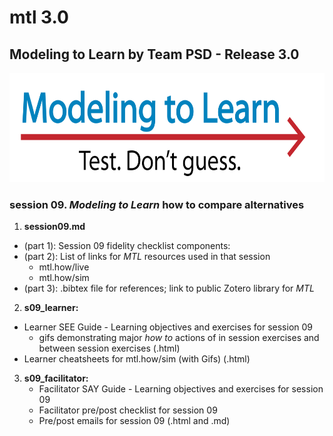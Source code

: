 # mtl 3.0

## Modeling to Learn by Team PSD - Release 3.0

<img src = "https://github.com/lzim/teampsd/blob/master/resources/logos/mtl_testdontguess_sm.png"
     height = "175" width = "650">

### session 09. *Modeling to Learn* how to **compare alternatives**

1. **session09.md**  
  - (part 1): Session 09 fidelity checklist components:
  - (part 2): List of links for *MTL* resources used in that session
    - mtl.how/live
    - mtl.how/sim
  - (part 3): .bibtex file for references; link to public Zotero library for *MTL*
2. **s09_learner:**
  - Learner SEE Guide - Learning objectives and exercises for session 09 
    - gifs demonstrating major *how to* actions of in session exercises and between session exercises (.html)
  - Learner cheatsheets for mtl.how/sim (with Gifs) (.html)
3. **s09_facilitator:**
   - Facilitator SAY Guide - Learning objectives and exercises for session 09
   - Facilitator pre/post checklist for session 09
   - Pre/post emails for session 09 (.html and .md)
